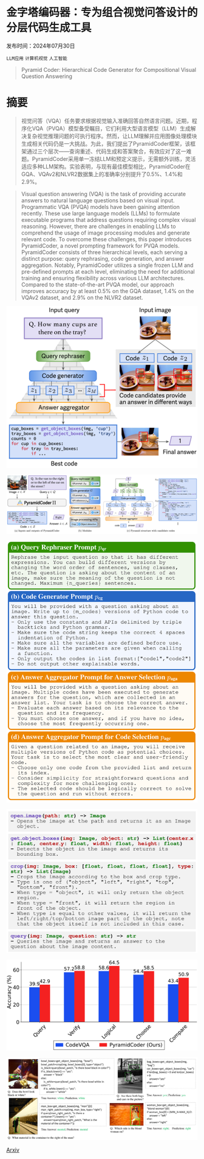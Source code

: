 # 金字塔编码器：专为组合视觉问答设计的分层代码生成工具

发布时间：2024年07月30日

`LLM应用` `计算机视觉` `人工智能`

> Pyramid Coder: Hierarchical Code Generator for Compositional Visual Question Answering

# 摘要

> 视觉问答（VQA）任务要求根据视觉输入准确回答自然语言问题。近期，程序化VQA（PVQA）模型备受瞩目，它们利用大型语言模型（LLM）生成解决复杂视觉推理问题的可执行程序。然而，让LLM理解并应用图像处理模块生成相关代码仍是一大挑战。为此，我们提出了PyramidCoder框架，该框架通过三个层次——查询重述、代码生成和答案聚合，有效应对了这一难题。PyramidCoder采用单一冻结LLM和预定义提示，无需额外训练，灵活适应多种LLM架构。实验表明，与现有最佳模型相比，PyramidCoder在GQA、VQAv2和NLVR2数据集上的准确率分别提升了0.5%、1.4%和2.9%。

> Visual question answering (VQA) is the task of providing accurate answers to natural language questions based on visual input. Programmatic VQA (PVQA) models have been gaining attention recently. These use large language models (LLMs) to formulate executable programs that address questions requiring complex visual reasoning. However, there are challenges in enabling LLMs to comprehend the usage of image processing modules and generate relevant code. To overcome these challenges, this paper introduces PyramidCoder, a novel prompting framework for PVQA models. PyramidCoder consists of three hierarchical levels, each serving a distinct purpose: query rephrasing, code generation, and answer aggregation. Notably, PyramidCoder utilizes a single frozen LLM and pre-defined prompts at each level, eliminating the need for additional training and ensuring flexibility across various LLM architectures. Compared to the state-of-the-art PVQA model, our approach improves accuracy by at least 0.5% on the GQA dataset, 1.4% on the VQAv2 dataset, and 2.9% on the NLVR2 dataset.

![金字塔编码器：专为组合视觉问答设计的分层代码生成工具](../../../paper_images/2407.20563/x1.png)

![金字塔编码器：专为组合视觉问答设计的分层代码生成工具](../../../paper_images/2407.20563/x2.png)

![金字塔编码器：专为组合视觉问答设计的分层代码生成工具](../../../paper_images/2407.20563/x3.png)

![金字塔编码器：专为组合视觉问答设计的分层代码生成工具](../../../paper_images/2407.20563/x4.png)

![金字塔编码器：专为组合视觉问答设计的分层代码生成工具](../../../paper_images/2407.20563/x5.png)

![金字塔编码器：专为组合视觉问答设计的分层代码生成工具](../../../paper_images/2407.20563/x6.png)

[Arxiv](https://arxiv.org/abs/2407.20563)